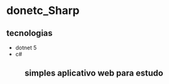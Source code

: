 # donetc_Sharp

## tecnologias

<ul>
  <li>dotnet 5</li>
  <li>c#</li>
<ul>

## simples aplicativo web para estudo